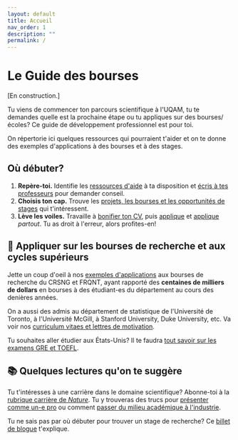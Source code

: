 ```yaml
---
layout: default
title: Accueil
nav_order: 1
description: ""
permalink: /
---
```


# Le Guide des bourses

[En construction.]

Tu viens de commencer ton parcours scientifique à l'UQAM, tu te demandes quelle est la prochaine étape ou tu appliques sur des bourses/écoles? Ce guide de développement professionnel est pour toi. 

On répertorie ici quelques ressources qui pourraient t'aider et on te donne des exemples d'applications à des bourses et à des stages. 

## Où débuter?
 1. **Repère-toi.** Identifie les [ressources d'aide]() à ta disposition et [écris à tes professeurs]() pour demander conseil.
 2. **Choisis ton cap.** Trouve les [projets, les bourses et les opportunités de stages]() qui t'intéressent.
 3. **Lève les voiles.** Travaille à [bonifier ton CV](), puis [applique]() et [applique]() *partout*. Tu as droit à l'erreur, alors profites-en!

## :rocket: Appliquer sur les bourses de recherche et aux cycles supérieurs

Jette un coup d'oeil à nos [exemples d'applications](/Guide-des-bourses-UQAM/bourses_recherche) aux bourses de recherche du CRSNG et FRQNT, ayant rapporté des **centaines de milliers de dollars** en bourses à des étudiant-es du département au cours des denières années.

On a aussi des admis au département de statistique de l'Université de Toronto, à l'Université McGill, à Stanford University, Duke University, etc. Va voir nos [curriculum vitaes et lettres de motivation](/Guide-des-bourses-UQAM/appliquer_doctorat/exemples.html).

Tu souhaites aller étudier aux États-Unis? Il te faudra [tout savoir sur les examens GRE et TOEFL]().

## :books: Quelques lectures qu'on te suggère

Tu t'intéresses à une carrière dans le domaine scientifique? Abonne-toi à la [rubrique carrière de *Nature*](https://www.nature.com/nature/articles?type=career-column). Tu y trouveras des trucs pour [présenter comme un-e pro](https://www.nature.com/articles/d41586-019-01041-9) ou comment [passer du milieu académique à l'industrie](https://www.nature.com/articles/d41586-019-00692-y).

Tu ne sais pas par où débuter pour trouver un stage de recherche? Ce [billet de blogue](https://macrogrrrls.wordpress.com/2018/10/09/women-in-undergraduate-degrees-this-is-how-to-get-research-experience/) t'explique.
